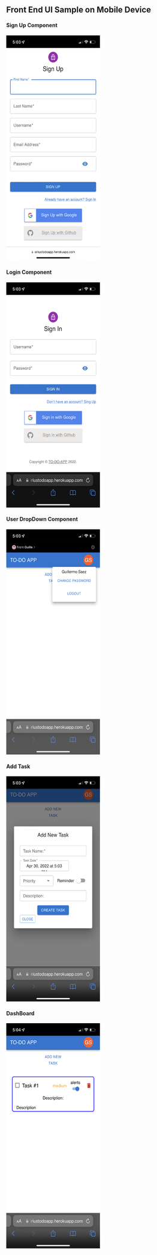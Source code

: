 ## Front End UI Sample on Mobile Device

#### Sign Up Component

<img width="250px" height="600px" src='../pictures/SignUpComponent.PNG'/>

#### Login Component

<img src='../pictures/LoginComponent.PNG' width="250px" height="600px"/>

#### User DropDown Component

<img width="250px" height="600px" src='../pictures/UserDropDown.PNG'/>

#### Add Task 

<img width="250px" height="600px" src='../pictures/AddTask.PNG'/>

#### DashBoard

<img width="250px" height="600px" src='../pictures/DashBoard.PNG'/>
